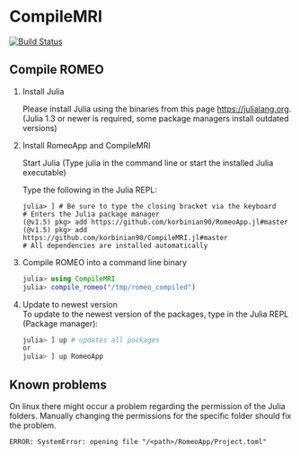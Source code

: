 # CompileMRI

[![Build Status](https://travis-ci.com/korbinian90/CompileMRI.jl.svg?branch=master)](https://travis-ci.com/korbinian90/CompileMRI.jl)

## Compile ROMEO

1. Install Julia

   Please install Julia using the binaries from this page https://julialang.org. (Julia 1.3 or newer is required, some package managers install outdated versions)

2. Install RomeoApp and CompileMRI

   Start Julia (Type julia in the command line or start the installed Julia executable)

   Type the following in the Julia REPL:
   ```
   julia> ] # Be sure to type the closing bracket via the keyboard
   # Enters the Julia package manager
   (@v1.5) pkg> add https://github.com/korbinian90/RomeoApp.jl#master
   (@v1.5) pkg> add https://github.com/korbinian90/CompileMRI.jl#master
   # All dependencies are installed automatically
   ```

3. Compile ROMEO into a command line binary

   ```julia
   julia> using CompileMRI
   julia> compile_romeo("/tmp/romeo_compiled")
   ```

4. Update to newest version  
   To update to the newest version of the packages, type in the Julia REPL (Package manager):
   ```julia
   julia> ] up # updates all packages
   or
   julia> ] up RomeoApp
   ```

## Known problems

On linux there might occur a problem regarding the permission of the Julia folders. Manually changing the permissions for the specific folder should fix the problem.
``` 
ERROR: SystemError: opening file "/<path>/RomeoApp/Project.toml"
```
